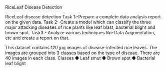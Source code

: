 RiceLeaf Disease Detection


RiceLeaf disease detection
Task 1:-Prepare a complete data analysis report on the given data.
Task 2:-Create a model which can classify the three major attacking diseases of
rice plants like leaf blast, bacterial blight and brown spot.
Task3:- Analyze various techniques like Data Augmentation, etc and create a
report on that.


This dataset contains 120 jpg images of disease-infected rice leaves. The images are grouped into 3
classes based on the type of disease. There are 40 images in each class.
Classes
● Leaf smut
● Brown spot
● Bacterial leaf blight
